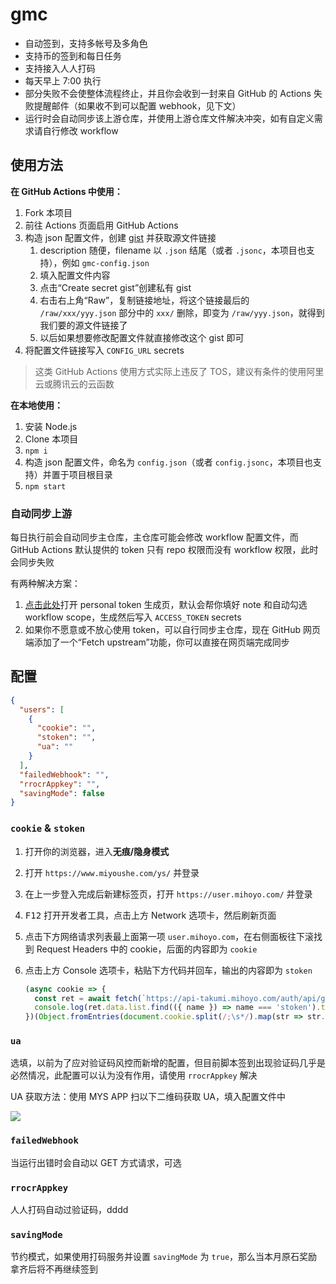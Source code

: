 # gmc

- 自动签到，支持多帐号及多角色
- 支持币的签到和每日任务
- 支持接入人人打码
- 每天早上 7:00 执行
- 部分失败不会使整体流程终止，并且你会收到一封来自 GitHub 的 Actions 失败提醒邮件（如果收不到可以配置 webhook，见下文）
- 运行时会自动同步该上游仓库，并使用上游仓库文件解决冲突，如有自定义需求请自行修改 workflow

## 使用方法

**在 GitHub Actions 中使用：**

1. Fork 本项目
2. 前往 Actions 页面启用 GitHub Actions
3. 构造 json 配置文件，创建 [gist](https://gist.github.com/) 并获取源文件链接
   1. description 随便，filename 以 `.json` 结尾（或者 `.jsonc`，本项目也支持），例如 `gmc-config.json`
   2. 填入配置文件内容
   3. 点击“Create secret gist”创建私有 gist
   4. 右击右上角“Raw”，复制链接地址，将这个链接最后的 `/raw/xxx/yyy.json` 部分中的 `xxx/` 删除，即变为 `/raw/yyy.json`，就得到我们要的源文件链接了
   5. 以后如果想要修改配置文件就直接修改这个 gist 即可
4. 将配置文件链接写入 `CONFIG_URL` secrets

> 这类 GitHub Actions 使用方式实际上违反了 TOS，建议有条件的使用阿里云或腾讯云的云函数

**在本地使用：**

1. 安装 Node.js
2. Clone 本项目
3. `npm i`
4. 构造 json 配置文件，命名为 `config.json`（或者 `config.jsonc`，本项目也支持）并置于项目根目录
5. `npm start`

### 自动同步上游

每日执行前会自动同步主仓库，主仓库可能会修改 workflow 配置文件，而 GitHub Actions 默认提供的 token 只有 repo 权限而没有 workflow 权限，此时会同步失败

有两种解决方案：

1. [点击此处](https://github.com/settings/tokens/new?description=genshin-mys-checkin&scopes=workflow)打开 personal token 生成页，默认会帮你填好 note 和自动勾选 workflow scope，生成然后写入 `ACCESS_TOKEN` secrets  
2. 如果你不愿意或不放心使用 token，可以自行同步主仓库，现在 GitHub 网页端添加了一个“Fetch upstream”功能，你可以直接在网页端完成同步

## 配置

```json
{
  "users": [
    {
      "cookie": "",
      "stoken": "",
      "ua": ""
    }
  ],
  "failedWebhook": "",
  "rrocrAppkey": "",
  "savingMode": false
}
```

### `cookie` & `stoken`

1. 打开你的浏览器，进入**无痕/隐身模式**
2. 打开 `https://www.miyoushe.com/ys/` 并登录
3. 在上一步登入完成后新建标签页，打开 `https://user.mihoyo.com/` 并登录
4. <kbd>F12</kbd> 打开开发者工具，点击上方 Network 选项卡，然后刷新页面
5. 点击下方网络请求列表最上面第一项 `user.mihoyo.com`，在右侧面板往下滚找到 Request Headers 中的 cookie，后面的内容即为 `cookie`
6. 点击上方 Console 选项卡，粘贴下方代码并回车，输出的内容即为 `stoken`

   ```js
   (async cookie => {
     const ret = await fetch(`https://api-takumi.mihoyo.com/auth/api/getMultiTokenByLoginTicket?login_ticket=${cookie.login_ticket}&token_types=3&uid=${cookie.login_uid}`).then(r => r.json());
     console.log(ret.data.list.find(({ name }) => name === 'stoken').token);
   })(Object.fromEntries(document.cookie.split(/;\s*/).map(str => str.split('='))));
   ```

### `ua`

选填，以前为了应对验证码风控而新增的配置，但目前脚本签到出现验证码几乎是必然情况，此配置可以认为没有作用，请使用 `rrocrAppkey` 解决

UA 获取方法：使用 MYS APP 扫以下二维码获取 UA，填入配置文件中

[![](https://user-images.githubusercontent.com/24877906/188344519-8b969898-6071-4642-9da2-27c64149f76b.png)](https://tool.ip138.com/useragent/)

### `failedWebhook`

当运行出错时会自动以 GET 方式请求，可选

### `rrocrAppkey`

人人打码自动过验证码，dddd

### `savingMode`

节约模式，如果使用打码服务并设置 `savingMode` 为 `true`，那么当本月原石奖励拿齐后将不再继续签到
